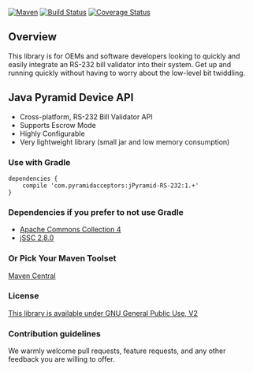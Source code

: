 [![Maven](https://maven-badges.herokuapp.com/maven-central/com.pyramidacceptors/jPyramid-RS-232/badge.svg)](https://maven-badges.herokuapp.com/maven-central/com.pyramidacceptors/jPyramid-RS-232) [![Build Status](https://travis-ci.org/PyramidTechnologies/jPyramid-RS-232.svg?branch=develop)](https://travis-ci.org/PyramidTechnologies/jPyramid-RS-232) [![Coverage Status](https://coveralls.io/repos/PyramidTechnologies/jPyramid-RS-232/badge.svg?branch=develop)](https://coveralls.io/r/PyramidTechnologies/jPyramid-RS-232?branch=develop)

Overview
--------

This library is for OEMs and software developers looking to quickly and easily integrate an RS-232 bill validator
into their system. Get up and running quickly without having to worry about the low-level bit twiddling.

## Java Pyramid Device API

* Cross-platform, RS-232 Bill Validator API
* Supports Escrow Mode
* Highly Configurable
* Very lightweight library (small jar and low memory consumption)

### Use with Gradle ###

    dependencies {
        compile 'com.pyramidacceptors:jPyramid-RS-232:1.+'
    }
    
    
### Dependencies if you prefer to not use Gradle

* [Apache Commons Collection 4](https://commons.apache.org/proper/commons-collections/)
* [jSSC 2.8.0](https://github.com/scream3r/java-simple-serial-connector)
    
### Or Pick Your Maven Toolset ###

[Maven Central](http://search.maven.org/#artifactdetails%7Ccom.pyramidacceptors%7CjPyramid-RS-232%7C1.1%7Cjar)

### License ###

[This library is available under GNU General Public Use, V2](http://www.gnu.org/licenses/gpl-2.0.html)

### Contribution guidelines ###

We warmly welcome pull requests, feature requests, and any other feedback you are willing to offer.
